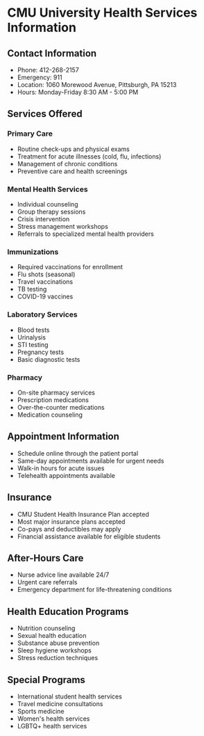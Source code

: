 # CMU University Health Services Information

## Contact Information
- Phone: 412-268-2157
- Emergency: 911
- Location: 1060 Morewood Avenue, Pittsburgh, PA 15213
- Hours: Monday-Friday 8:30 AM - 5:00 PM

## Services Offered

### Primary Care
- Routine check-ups and physical exams
- Treatment for acute illnesses (cold, flu, infections)
- Management of chronic conditions
- Preventive care and health screenings

### Mental Health Services
- Individual counseling
- Group therapy sessions
- Crisis intervention
- Stress management workshops
- Referrals to specialized mental health providers

### Immunizations
- Required vaccinations for enrollment
- Flu shots (seasonal)
- Travel vaccinations
- TB testing
- COVID-19 vaccines

### Laboratory Services
- Blood tests
- Urinalysis
- STI testing
- Pregnancy tests
- Basic diagnostic tests

### Pharmacy
- On-site pharmacy services
- Prescription medications
- Over-the-counter medications
- Medication counseling

## Appointment Information
- Schedule online through the patient portal
- Same-day appointments available for urgent needs
- Walk-in hours for acute issues
- Telehealth appointments available

## Insurance
- CMU Student Health Insurance Plan accepted
- Most major insurance plans accepted
- Co-pays and deductibles may apply
- Financial assistance available for eligible students

## After-Hours Care
- Nurse advice line available 24/7
- Urgent care referrals
- Emergency department for life-threatening conditions

## Health Education Programs
- Nutrition counseling
- Sexual health education
- Substance abuse prevention
- Sleep hygiene workshops
- Stress reduction techniques

## Special Programs
- International student health services
- Travel medicine consultations
- Sports medicine
- Women's health services
- LGBTQ+ health services